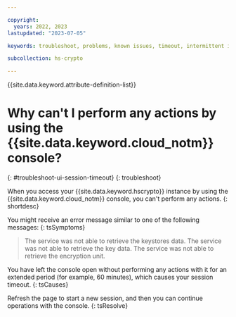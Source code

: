 ```yaml
---

copyright:
  years: 2022, 2023
lastupdated: "2023-07-05"

keywords: troubleshoot, problems, known issues, timeout, intermittent issue, session timeout

subcollection: hs-crypto

---
```


{{site.data.keyword.attribute-definition-list}}



# Why can't I perform any actions by using the {{site.data.keyword.cloud_notm}} console?
{: #troubleshoot-ui-session-timeout}
{: troubleshoot}

When you access your {{site.data.keyword.hscrypto}} instance by using the {{site.data.keyword.cloud_notm}} console, you can't perform any actions.
{: shortdesc}

You might receive an error message similar to one of the following messages:
{: tsSymptoms}

> The service was not able to retrieve the keystores data.
> The service was not able to retrieve the key data.
> The service was not able to retrieve the encryption unit.

You have left the console open without performing any actions with it for an extended period (for example, 60 minutes), which causes your session timeout.
{: tsCauses}

Refresh the page to start a new session, and then you can continue operations with the console.
{: tsResolve}
